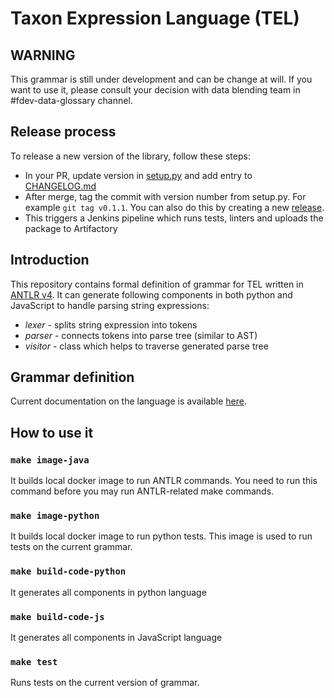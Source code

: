 # Taxon Expression Language (TEL)

## WARNING
This grammar is still under development and can be change at will. If you want to use it,
please consult your decision with data blending team in #fdev-data-glossary channel.

## Release process

To release a new version of the library, follow these steps:

* In your PR, update version in [setup.py](setup.py) and add entry to [CHANGELOG.md](CHANGELOG.md)
* After merge, tag the commit with version number from setup.py. For example `git tag v0.1.1`. You can also do this by creating a new [release](https://github.com/unite-io/tel_grammar/releases).
* This triggers a Jenkins pipeline which runs tests, linters and uploads the package to Artifactory

## Introduction

This repository contains formal definition of grammar for TEL written in [ANTLR v4](https://github.com/antlr/antlr4).
It can generate following components in both python and JavaScript to handle parsing string expressions:

- *lexer* - splits string expression into tokens
- *parser* - connects tokens into parse tree (similar to AST)
- *visitor* - class which helps to traverse generated parse tree

## Grammar definition

Current documentation on the language is available [here](https://diesel-service.operamprod.com/documentation#taxon-expression-language-tel).

## How to use it

### `make image-java`

It builds local docker image to run ANTLR commands. You need to run this command before you may run ANTLR-related make commands.

### `make image-python`

It builds local docker image to run python tests. This image is used to run tests on the current grammar.

### `make build-code-python`

It generates all components in python language


### `make build-code-js`

It generates all components in JavaScript language

### `make test`

Runs tests on the current version of grammar.
